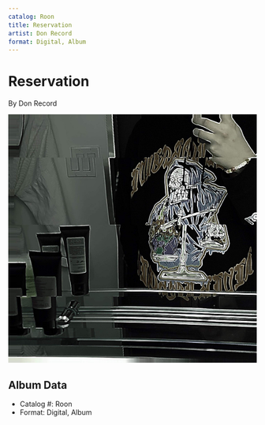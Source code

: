 ```yaml
---
catalog: Roon
title: Reservation
artist: Don Record
format: Digital, Album
---
```


# Reservation

By Don Record

![](../../assets/albumcovers/Don_Record-Reservation.png)

## Album Data

- Catalog #: Roon
- Format: Digital, Album


